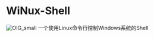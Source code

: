 # WiNux-Shell
![OIG_small](https://github.com/Perdixky/WiNux-Shell/assets/105138864/127f9116-52f1-4659-bdcf-a8080e8ee00b)
一个使用Linux命令行控制Windows系统的Shell

